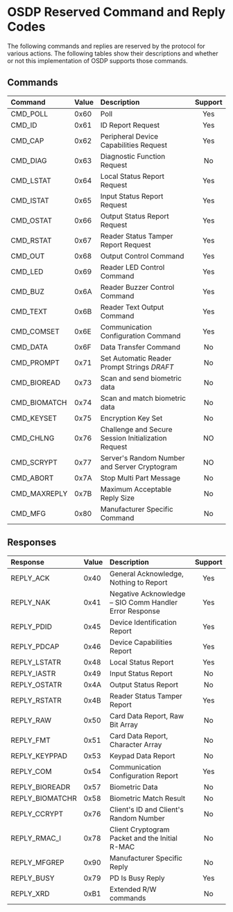 # OSDP Reserved Command and Reply Codes

The following commands and replies are reserved by the protocol for various
actions. The following tables show their descriptions and whether or not this
implementation of OSDP supports those commands.

## Commands

| Command      | Value | Description                                            | Support |
|:-------------|:------|:-------------------------------------------------------|:-------:|
| CMD_POLL     | 0x60  | Poll                                                   | Yes     |
| CMD_ID       | 0x61  | ID Report Request                                      | Yes     |
| CMD_CAP      | 0x62  | Peripheral Device Capabilities Request                 | Yes     |
| CMD_DIAG     | 0x63  | Diagnostic Function Request                            | No      |
| CMD_LSTAT    | 0x64  | Local Status Report Request                            | Yes     |
| CMD_ISTAT    | 0x65  | Input Status Report Request                            | Yes     |
| CMD_OSTAT    | 0x66  | Output Status Report Request                           | Yes     |
| CMD_RSTAT    | 0x67  | Reader Status Tamper Report Request                    | Yes     |
| CMD_OUT      | 0x68  | Output Control Command                                 | Yes     |
| CMD_LED      | 0x69  | Reader LED Control Command                             | Yes     |
| CMD_BUZ      | 0x6A  | Reader Buzzer Control Command                          | Yes     |
| CMD_TEXT     | 0x6B  | Reader Text Output Command                             | Yes     |
| CMD_COMSET   | 0x6E  | Communication Configuration Command                    | Yes     |
| CMD_DATA     | 0x6F  | Data Transfer Command                                  | No      |
| CMD_PROMPT   | 0x71  | Set Automatic Reader Prompt Strings *DRAFT*            | No      |
| CMD_BIOREAD  | 0x73  | Scan and send biometric data                           | No      |
| CMD_BIOMATCH | 0x74  | Scan and match biometric data                          | No      |
| CMD_KEYSET   | 0x75  | Encryption Key Set                                     | No      |
| CMD_CHLNG    | 0x76  | Challenge and Secure Session Initialization Request    | NO      |
| CMD_SCRYPT   | 0x77  | Server's Random Number and Server Cryptogram           | NO      |
| CMD_ABORT    | 0x7A  | Stop Multi Part Message                                | No      |
| CMD_MAXREPLY | 0x7B  | Maximum Acceptable Reply Size                          | No      |
| CMD_MFG      | 0x80  | Manufacturer Specific Command                          | No      |


## Responses

| Response       | Value | Description                                            | Support |
|:---------------|:------|:-------------------------------------------------------|:-------:|
| REPLY_ACK      | 0x40  | General Acknowledge, Nothing to Report                 | Yes     |
| REPLY_NAK      | 0x41  | Negative Acknowledge – SIO Comm Handler Error Response | Yes     |
| REPLY_PDID     | 0x45  | Device Identification Report                           | Yes     |
| REPLY_PDCAP    | 0x46  | Device Capabilities Report                             | Yes     |
| REPLY_LSTATR   | 0x48  | Local Status Report                                    | Yes     |
| REPLY_IASTR    | 0x49  | Input Status Report                                    | No      |
| REPLY_OSTATR   | 0x4A  | Output Status Report                                   | No      |
| REPLY_RSTATR   | 0x4B  | Reader Status Tamper Report                            | Yes     |
| REPLY_RAW      | 0x50  | Card Data Report, Raw Bit Array                        | No      |
| REPLY_FMT      | 0x51  | Card Data Report, Character Array                      | No      |
| REPLY_KEYPPAD  | 0x53  | Keypad Data Report                                     | No      |
| REPLY_COM      | 0x54  | Communication Configuration Report                     | Yes     |
| REPLY_BIOREADR | 0x57  | Biometric Data                                         | No      |
| REPLY_BIOMATCHR| 0x58  | Biometric Match Result                                 | No      |
| REPLY_CCRYPT   | 0x76  | Client's ID and Client's Random Number                 | No      |
| REPLY_RMAC_I   | 0x78  | Client Cryptogram Packet and the Initial R-MAC         | No      |
| REPLY_MFGREP   | 0x90  | Manufacturer Specific Reply                            | No      |
| REPLY_BUSY     | 0x79  | PD Is Busy Reply                                       | Yes     |
| REPLY_XRD      | 0xB1  | Extended R/W commands                                  | No      |
